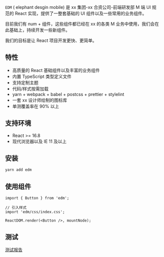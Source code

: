 `EDM` ( elephant desgin mobile) 是 xx 集团-xx 合资公司-前端研发部 M 端 UI 规范的 React 实现，提供了一整套基础的 UI 组件以及一些常用的业务组件。

目前我们有 num + 组件，这些组件都已经在 xx 的各类 M 业务中使用，我们会在此基础上，持续开发一些新组件。

我们的目标是让 React 项目开发更快、更简单。

## 特性

-   高质量的 React 基础组件以及丰富的业务组件
-   内置 TypeScript 类型定义文件
-   支持定制主题
-   代码/样式按需加载
-   yarn + webpack + babel + postcss + prettier + stylelint
-   一套 xx 设计师绘制的图标库
-   单测覆盖率在 90% 以上

## 支持环境

-   React >= 16.8
-   现代浏览器以及 IE 11 及以上

## 安装

```bash
yarn add edm
```

## 使用组件

```tsx
import { Button } from 'edm';

// 引入样式
import 'edm/css/index.css';

ReactDOM.render(<Button />, mountNode);
```

## 测试

[测试报告](https://codecov.io/gh/jdthfe/edm/)
